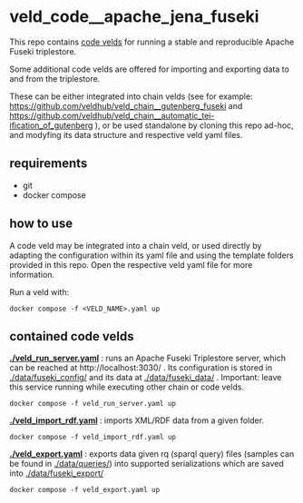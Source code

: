# veld_code__apache_jena_fuseki

This repo contains [code velds](https://zenodo.org/records/13322913) for running a stable and 
reproducible Apache Fuseki triplestore.

Some additional code velds are offered for importing and exporting data to and from the triplestore.

These can be either integrated into chain velds (see for example: 
https://github.com/veldhub/veld_chain__gutenberg_fuseki and 
https://github.com/veldhub/veld_chain__automatic_tei-ification_of_gutenberg ), or be used 
standalone by cloning this repo ad-hoc, and modyfing its data structure and respective veld yaml
files.

## requirements

- git
- docker compose

## how to use

A code veld may be integrated into a chain veld, or used directly by adapting the configuration 
within its yaml file and using the template folders provided in this repo. Open the respective veld 
yaml file for more information.

Run a veld with:
```
docker compose -f <VELD_NAME>.yaml up
```

## contained code velds

**[./veld_run_server.yaml](./veld_run_server.yaml)** : runs an Apache Fuseki Triplestore server, 
which can be reached at http://localhost:3030/ . Its configuration is stored in 
[./data/fuseki_config/](./data/fuseki_config/) and its data at
[./data/fuseki_data/](./data/fuseki_data/) . Important: leave this service running while executing 
other chain or code velds.

```
docker compose -f veld_run_server.yaml up
```

**[./veld_import_rdf.yaml](./veld_import_rdf.yaml)** : imports XML/RDF data from a given folder.

```
docker compose -f veld_import_rdf.yaml up
```

**[./veld_export.yaml](./veld_export.yaml)** : exports data given rq (sparql query) files (samples can
be found in [./data/queries/](./data/queries/)) into supported serializations which are saved into
[./data/fuseki_export/](./data/fuseki_export/)

```
docker compose -f veld_export.yaml up
```

